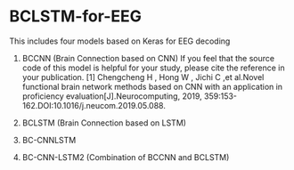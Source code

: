 # BCLSTM-for-EEG
This includes four models based on Keras for EEG decoding

1. BCCNN (Brain Connection based on CNN)
If you feel that the source code of this model is helpful for your study, please cite the reference in your publication.
[1] Chengcheng H , Hong W , Jichi C ,et al.Novel functional brain network methods based on CNN with an application in proficiency evaluation[J].Neurocomputing, 2019, 359:153-162.DOI:10.1016/j.neucom.2019.05.088.

2. BCLSTM (Brain Connection based on LSTM)
3. BC-CNNLSTM 
4. BC-CNN-LSTM2 (Combination of BCCNN and BCLSTM)
